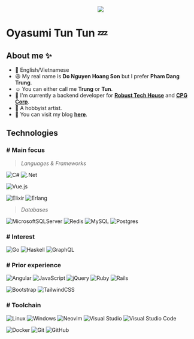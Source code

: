 <div align="center">
<img max-width="800" src="https://lh3.googleusercontent.com/pw/AM-JKLU9nnjZi7meB8kpHu1um0Cdn8pfFgNJnB_V_5v_A9jVivVXEC_iFhLEMDumCiS_anYQ8H_RwQjyF_EzexCI4EljKOr59Dc4KSshm_bfYtiklmSqkvIrIJT965l_7vc3-huBtcByob6aRTAkpkUMh7U8=w1078-h502-no?authuser=0"/>
</div>

# Oyasumi Tun Tun 💤

## About me ✨
- 💬 English/Vietnamese
- 😆 My real name is **Do Nguyen Hoang Son** but I prefer **Pham Dang Trung**.
- ☺️  You can either call me **Trung** or **Tun**.
- 🏢 I'm currently a backend developer for **[Robust Tech House](https://robusttechhouse.com/)** and **[CPG Corp](https://www.cpgcorp.com.sg/)**.
- 🎨 A hobbyist artist.
- 📓 You can visit my blog **[here](https://www.phamdangtrung.com/)**.

## Technologies
### **# Main focus**

> *Languages & Frameworks*

![C#](https://img.shields.io/badge/c%23-%23239120.svg?style=for-the-badge&logo=c-sharp&logoColor=white)&nbsp;![.Net](https://img.shields.io/badge/.NET-5C2D91?style=for-the-badge&logo=.net&logoColor=white)

![Vue.js](https://img.shields.io/badge/vuejs-%2335495e.svg?style=for-the-badge&logo=vuedotjs&logoColor=%234FC08D)&nbsp;

![Elixir](https://img.shields.io/badge/elixir-%234B275F.svg?style=for-the-badge&logo=elixir&logoColor=white)&nbsp;![Erlang](https://img.shields.io/badge/Erlang-white.svg?style=for-the-badge&logo=erlang&logoColor=a90533)&nbsp;

> *Databases*

![MicrosoftSQLServer](https://img.shields.io/badge/Microsoft%20SQL%20Sever-CC2927?style=for-the-badge&logo=microsoft%20sql%20server&logoColor=white)&nbsp;![Redis](https://img.shields.io/badge/redis-%23DD0031.svg?style=for-the-badge&logo=redis&logoColor=white)&nbsp;![MySQL](https://img.shields.io/badge/mysql-%2300f.svg?style=for-the-badge&logo=mysql&logoColor=white)&nbsp;![Postgres](https://img.shields.io/badge/postgres-%23316192.svg?style=for-the-badge&logo=postgresql&logoColor=white)


### **# Interest**

![Go](https://img.shields.io/badge/go-%2300ADD8.svg?style=for-the-badge&logo=go&logoColor=white)&nbsp;![Haskell](https://img.shields.io/badge/Haskell-5e5086?style=for-the-badge&logo=haskell&logoColor=white)&nbsp;![GraphQL](https://img.shields.io/badge/-GraphQL-E10098?style=for-the-badge&logo=graphql&logoColor=white)


### **# Prior experience**

![Angular](https://img.shields.io/badge/angular-%23DD0031.svg?style=for-the-badge&logo=angular&logoColor=white)&nbsp;![JavaScript](https://img.shields.io/badge/javascript-%23323330.svg?style=for-the-badge&logo=javascript&logoColor=%23F7DF1E)&nbsp;![jQuery](https://img.shields.io/badge/jquery-%230769AD.svg?style=for-the-badge&logo=jquery&logoColor=white)&nbsp;![Ruby](https://img.shields.io/badge/ruby-%23CC342D.svg?style=for-the-badge&logo=ruby&logoColor=white)&nbsp;![Rails](https://img.shields.io/badge/rails-%23CC0000.svg?style=for-the-badge&logo=ruby-on-rails&logoColor=white)

![Bootstrap](https://img.shields.io/badge/bootstrap-%23563D7C.svg?style=for-the-badge&logo=bootstrap&logoColor=white)&nbsp;![TailwindCSS](https://img.shields.io/badge/tailwindcss-%2338B2AC.svg?style=for-the-badge&logo=tailwind-css&logoColor=white)


### **# Toolchain**

![Linux](https://img.shields.io/badge/Linux-FCC624?style=for-the-badge&logo=linux&logoColor=black) ![Windows](https://img.shields.io/badge/Windows-0078D6?style=for-the-badge&logo=windows&logoColor=white)&nbsp;![Neovim](https://img.shields.io/badge/NeoVim-%2357A143.svg?&style=for-the-badge&logo=neovim&logoColor=white)&nbsp;![Visual Studio](https://img.shields.io/badge/Visual%20Studio-5C2D91.svg?style=for-the-badge&logo=visual-studio&logoColor=white)&nbsp;![Visual Studio Code](https://img.shields.io/badge/Visual%20Studio%20Code-0078d7.svg?style=for-the-badge&logo=visual-studio-code&logoColor=white)&nbsp;

![Docker](https://img.shields.io/badge/docker-%230db7ed.svg?style=for-the-badge&logo=docker&logoColor=white)&nbsp;![Git](https://img.shields.io/badge/git-%23F05033.svg?style=for-the-badge&logo=git&logoColor=white)&nbsp;![GitHub](https://img.shields.io/badge/github-%23121011.svg?style=for-the-badge&logo=github&logoColor=white)
